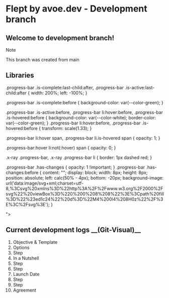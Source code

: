 # Flept by avoe.dev - Development branch

## Welcome to development branch!
>[!NOTE]
> This branch was created from main

## Libraries

<section style=":root {
  --color-white: #fff;
  --color-black: #333;
  --color-gray: #75787b;
  --color-gray-light: #bbb;
  --color-gray-disabled: #e8e8e8;
  --color-green: #53a318;
  --color-green-dark: #383;
  --font-size-small: .75rem;
  --font-size-default: .875rem;
}

* {
  box-sizing: border-box;
}

body {
  margin: 2rem;
  font-family: 'Open Sans', sans-serif;
  color: var(--color-black);
}

h2 {
  color: var(--color-gray);
  font-size: var(--font-size-small);
  line-height: 1.5;
  font-weight: 400;
  text-transform: uppercase;
  letter-spacing: 3px;
}
section {
  margin-bottom: 2rem;
}

.progress-bar {
  display: flex;
  justify-content: space-between;
  list-style: none;
  padding: 0;
  margin: 0 0 1rem 0;
}
.progress-bar li {
  flex: 2;
  position: relative;
  padding: 0 0 14px 0;
  font-size: var(--font-size-default);
  line-height: 1.5;
  color: var(--color-green);
  font-weight: 600;
  white-space: nowrap;
  overflow: visible;
  min-width: 0;
  text-align: center;
  border-bottom: 2px solid var(--color-gray-disabled);
}
.progress-bar li:first-child,
.progress-bar li:last-child {
  flex: 1;
}
.progress-bar li:last-child {
  text-align: right;
}
.progress-bar li:before {
  content: "";
  display: block;
  width: 8px;
  height: 8px;
  background-color: var(--color-gray-disabled);
  border-radius: 50%;
  border: 2px solid var(--color-white);
  position: absolute;
  left: calc(50% - 6px);
  bottom: -7px;
  z-index: 3;
  transition: all .2s ease-in-out;
}
.progress-bar li:first-child:before {
  left: 0;
}
.progress-bar li:last-child:before {
  right: 0;
  left: auto;
}
.progress-bar span {
  transition: opacity .3s ease-in-out;
}
.progress-bar li:not(.is-active) span {
  opacity: 0;
}
.progress-bar .is-complete:not(:first-child):after,
.progress-bar .is-active:not(:first-child):after {
  content: "";
  display: block;
  width: 100%;
  position: absolute;
  bottom: -2px;
  left: -50%;
  z-index: 2;
  border-bottom: 2px solid var(--color-green);
}
.progress-bar li:last-child span {
  width: 200%;
  display: inline-block;
  position: absolute;
  left: -100%;
}

.progress-bar .is-complete:last-child:after,
.progress-bar .is-active:last-child:after {
  width: 200%;
  left: -100%;
}

.progress-bar .is-complete:before {
  background-color: var(--color-green);
}

.progress-bar .is-active:before,
.progress-bar li:hover:before,
.progress-bar .is-hovered:before {
  background-color: var(--color-white);
  border-color: var(--color-green);
}
.progress-bar li:hover:before,
.progress-bar .is-hovered:before {
  transform: scale(1.33);
}

.progress-bar li:hover span,
.progress-bar li.is-hovered span {
  opacity: 1;
}

.progress-bar:hover li:not(:hover) span {
  opacity: 0;
}

.x-ray .progress-bar,
.x-ray .progress-bar li {
  border: 1px dashed red;
}

.progress-bar .has-changes {
  opacity: 1 !important;
}
.progress-bar .has-changes:before {
  content: "";
  display: block;
  width: 8px;
  height: 8px;
  position: absolute;
  left: calc(50% - 4px);
  bottom: -20px;
  background-image: url('data:image/svg+xml;charset=utf-8,%3Csvg%20xmlns%3D%22http%3A%2F%2Fwww.w3.org%2F2000%2Fsvg%22%20viewBox%3D%220%200%208%208%22%3E%3Cpath%20fill%3D%22%23ed1c24%22%20d%3D%22M4%200l4%208H0z%22%2F%3E%3C%2Fsvg%3E');
}

">
  <h2>Current development logs __(Git-Visual)__</h2>

  <ol class="progress-bar">
    <li class="is-complete"><span>Objective &amp; Template</span></li>  
    <li class="is-complete"><span>Options</span></li>  
    <li class="is-complete is-hovered"><span>Step</span></li>
    <li class="is-complete "><span>In a Nutshell</span></li>  
    <li class="is-complete"><span>Step</span></li>
    <li class="is-complete"><span>Step</span></li>
    <li class="is-complete"><span>Launch Date</span></li>  
    <li><span>Step</span></li>
    <li><span>Step</span></li>
    <li><span>Agreement</span></li>  
  </ol>
</section>
